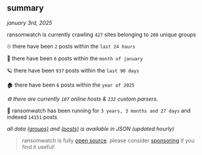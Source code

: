 
## summary
_january 3rd, 2025_

ransomwatch is currently crawling `427` sites belonging to `208` unique groups

⏲ there have been `2` posts within the `last 24 hours`

🦈 there have been `6` posts within the `month of january`

🪐 there have been `937` posts within the `last 90 days`

🏚 there have been `6` posts within the `year of 2025`

_⚙️ there are currently `107` online hosts & `132` custom parsers._

🦕 ransomwatch has been running for `3 years, 3 months and 27 days` and indexed `14151` posts

_all data  [(groups)](http://ransomwhat.telemetry.ltd/groups) and [(posts)](http://ransomwhat.telemetry.ltd/posts) is available in JSON (updated hourly)_

> ransomwatch is fully [open source](https://github.com/joshhighet/ransomwatch#ransomwatch--). please consider [sponsoring](https://github.com/sponsors/joshhighet) if you find it useful!
